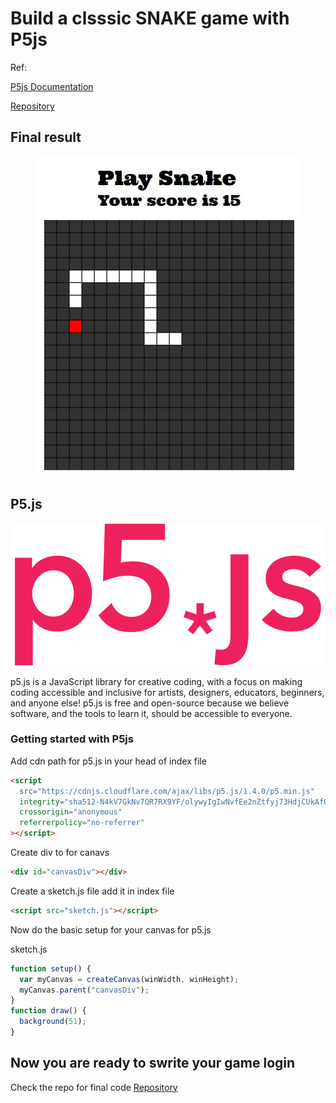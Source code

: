# Build a clsssic SNAKE game with P5js

Ref:

[P5js Documentation](https://p5js.org/)

[Repository](https://github.com/pratikkute/snake-p5js)

## Final result

<p align="center">
<img src="./assets/snake.jpg"
alt="Logo"/>
</p>

## P5.js

<p align="center">
  <img src="./assets/p5js.svg"
alt="p5js"/>
</p>


p5.js is a JavaScript library for creative coding, with a focus on making coding accessible and inclusive for artists, designers, educators, beginners, and anyone else! p5.js is free and open-source because we believe software, and the tools to learn it, should be accessible to everyone.

### Getting started with P5js

Add cdn path for p5.js in your head of index file

```html
<script
  src="https://cdnjs.cloudflare.com/ajax/libs/p5.js/1.4.0/p5.min.js"
  integrity="sha512-N4kV7GkNv7QR7RX9YF/olywyIgIwNvfEe2nZtfyj73HdjCUkAfOBDbcuJ/cTaN04JKRnw1YG1wnUyNKMsNgg3g=="
  crossorigin="anonymous"
  referrerpolicy="no-referrer"
></script>
```

Create div to for canavs

```html
<div id="canvasDiv"></div>
```

Create a sketch.js file add it in index file

```html
<script src="sketch.js"></script>
```

Now do the basic setup for your canvas for p5.js

sketch.js
```js
function setup() {
  var myCanvas = createCanvas(winWidth, winHeight);
  myCanvas.parent("canvasDiv");
}
function draw() {
  background(51);
}
```

## Now you are ready to swrite your game login

Check the repo for final code [Repository](https://github.com/pratikkute/snake-p5js)